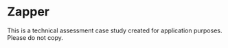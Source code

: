 # Zapper

This is a technical assessment case study created for application purposes. Please do not copy.


